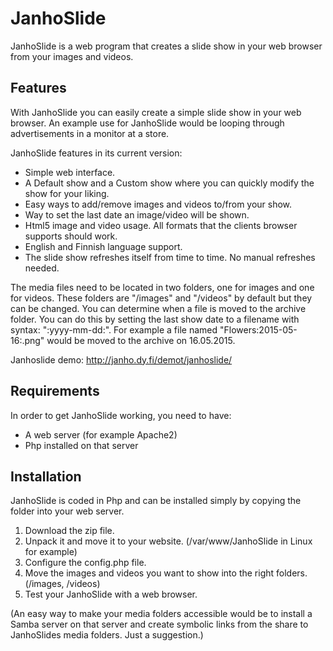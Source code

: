 # JanhoSlide

JanhoSlide is a web program that creates a slide show in your web browser from your images and videos.

## Features
With JanhoSlide you can easily create a simple slide show in your web browser. An example use for JanhoSlide would be looping through advertisements in a monitor at a store.

JanhoSlide features in its current version:
- Simple web interface.
- A Default show and a Custom show where you can quickly modify the show for your liking.
- Easy ways to add/remove images and videos to/from your show.
- Way to set the last date an image/video will be shown.
- Html5 image and video usage. All formats that the clients browser supports should work.
- English and Finnish language support.
- The slide show refreshes itself from time to time. No manual refreshes needed.

The media files need to be located in two folders, one for images and one for videos. These folders are "/images" and "/videos" by default but they can be changed. You can determine when a file is moved to the archive folder. You can do this by setting the last show date to a filename with syntax: ":yyyy-mm-dd:". For example a file named "Flowers:2015-05-16:.png" would be moved to the archive on 16.05.2015.

Janhoslide demo: http://janho.dy.fi/demot/janhoslide/

## Requirements
In order to get JanhoSlide working, you need to have:
- A web server (for example Apache2)
- Php installed on that server


## Installation
JanhoSlide is coded in Php and can be installed simply by copying the folder into your web server.

1. Download the zip file.
2. Unpack it and move it to your website. (/var/www/JanhoSlide in Linux for example)
3. Configure the config.php file.
4. Move the images and videos you want to show into the right folders. (/images, /videos)
5. Test your JanhoSlide with a web browser.

(An easy way to make your media folders accessible would be to install a Samba server on that server and create symbolic links from the share to JanhoSlides media folders. Just a suggestion.)

